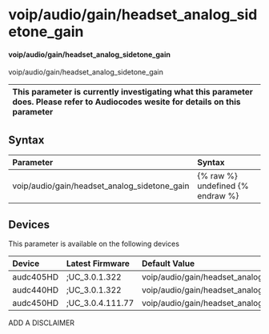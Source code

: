 ﻿---
description: voip/audio/gain/headset_analog_sidetone_gain
search: false
---

# voip/audio/gain/headset_analog_sidetone_gain

#### voip/audio/gain/headset_analog_sidetone_gain

voip/audio/gain/headset_analog_sidetone_gain


| This parameter is currently investigating what this parameter does. Please refer to Audiocodes wesite for details on this parameter | 
| :--- |

## Syntax
| Parameter | Syntax |
| :--- | :--- |
|voip/audio/gain/headset_analog_sidetone_gain | {% raw %} undefined {% endraw %}|

## Devices
This parameter is available on the following devices

| Device | Latest Firmware | Default Value |
|:---|:---|:---|
| audc405HD | ;UC_3.0.1.322 | voip/audio/gain/headset_analog_sidetone_gain=MINUS12DB 
| audc440HD | ;UC_3.0.1.322 | voip/audio/gain/headset_analog_sidetone_gain=MINUS12DB 
| audc450HD | ;UC_3.0.4.111.77 | voip/audio/gain/headset_analog_sidetone_gain=MINUS12DB 

ADD A DISCLAIMER
